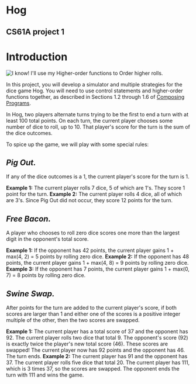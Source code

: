 Hog
===================
CS61A project 1
-------------------
# Introduction
![*I know! I'll use my
Higher-order functions to
Order higher rolls.*](http://inst.eecs.berkeley.edu/~cs61a/fa17/proj/hog/images/die5.gif)

In this project, you will develop a simulator and multiple strategies for the dice game Hog. You will need to use control statements and higher-order functions together, as described in Sections 1.2 through 1.6 of [Composing Programs](http://composingprograms.com).

In Hog, two players alternate turns trying to be the first to end a turn with at least 100 total points. On each turn, the current player chooses some number of dice to roll, up to 10. That player's score for the turn is the sum of the dice outcomes.

To spice up the game, we will play with some special rules:

## *Pig Out.* 
If any of the dice outcomes is a 1, the current player's score for the turn is 1.

**Example 1:** The current player rolls 7 dice, 5 of which are 1's. They score 1 point for the turn.
**Example 2:** The current player rolls 4 dice, all of which are 3's. Since Pig Out did not occur, they score 12 points for the turn.

## *Free Bacon.*
A player who chooses to roll zero dice scores one more than the largest digit in the opponent's total score.

**Example 1:** If the opponent has 42 points, the current player gains 1 + max(4, 2) = 5 points by rolling zero dice.
**Example 2:** If the opponent has 48 points, the current player gains 1 + max(4, 8) = 9 points by rolling zero dice.
**Example 3:** If the opponent has 7 points, the current player gains 1 + max(0, 7) = 8 points by rolling zero dice.

## *Swine Swap.* 
After points for the turn are added to the current player's score, if both scores are larger than 1 and either one of the scores is a positive integer multiple of the other, then the two scores are swapped.

**Example 1:** The current player has a total score of 37 and the opponent has 92. The current player rolls two dice that total 9. The opponent's score (92) is exactly twice the player's new total score (46). These scores are swapped! The current player now has 92 points and the opponent has 46. The turn ends.
**Example 2:** The current player has 91 and the opponent has 37. The current player rolls five dice that total 20. The current player has 111, which is 3 times 37, so the scores are swapped. The opponent ends the turn with 111 and wins the game.
